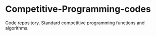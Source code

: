 # Competitive-Programming-codes
Code repository.
Standard competitive programming functions and algorithms. 
